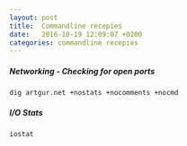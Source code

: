```yaml
---
layout: post
title:  Commandline recepies
date:   2016-10-19 12:09:07 +0200
categories: commandline recepies
---
```




#####  Networking - Checking for open ports

    dig artgur.net +nostats +nocomments +nocmd

#####  I/O Stats

    iostat



